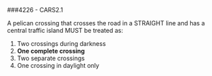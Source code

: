 ###4226 - CARS2.1

A pelican crossing that crosses the road in a STRAIGHT line and has a central traffic island MUST be treated as:

1. Two crossings during darkness
2. **One complete crossing**
3. Two separate crossings
4. One crossing in daylight only
